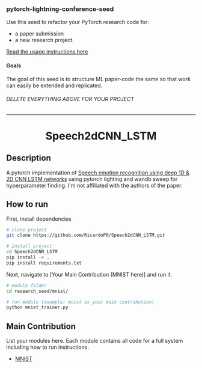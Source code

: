 ### pytorch-lightning-conference-seed
Use this seed to refactor your PyTorch research code for:  
- a paper submission  
- a new research project.     

[Read the usage instructions here](https://github.com/williamFalcon/pytorch-lightning-conference-seed/blob/master/HOWTO.md)

#### Goals  
The goal of this seed is to structure ML paper-code the same so that work can easily be extended and replicated.   

###### DELETE EVERYTHING ABOVE FOR YOUR PROJECT   
---   
<div align="center">    
 
# Speech2dCNN_LSTM    



<!--  
Conference   
-->   
</div>
 
## Description   
A pytorch implementation of [Speech emotion recognition using deep 1D & 2D CNN LSTM networks](https://www.sciencedirect.com/science/article/abs/pii/S1746809418302337) using pytorch lighting and wandb sweep for hyperparameter finding. I'm not affiliated with the authors of the paper.

## How to run   
First, install dependencies   
```bash
# clone project   
git clone https://github.com/RicardoP0/Speech2dCNN_LSTM.git

# install project   
cd Speech2dCNN_LSTM
pip install -e .   
pip install requirements.txt
 ```   
 Next, navigate to [Your Main Contribution (MNIST here)] and run it.   
 ```bash
# module folder
cd research_seed/mnist/   

# run module (example: mnist as your main contribution)   
python mnist_trainer.py    
```

## Main Contribution      
List your modules here. Each module contains all code for a full system including how to run instructions.   
- [MNIST](https://github.com/williamFalcon/pytorch-lightning-conference-seed/tree/master/research_seed/mnist)  



